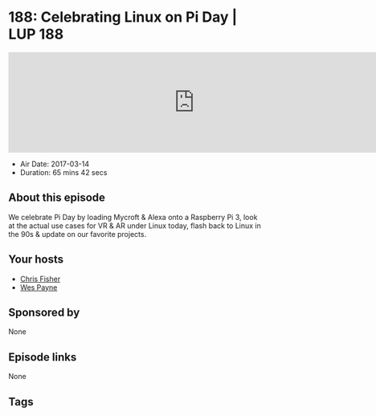 # 188: Celebrating Linux on Pi Day | LUP 188

<iframe src="https://player.fireside.fm/v2/RUkczH-V+vlmRAeMT?theme=dark" width="740" height="200" frameborder="0" scrolling="no"></iframe>

* Air Date: 2017-03-14
* Duration: 65 mins 42 secs

## About this episode

We celebrate Pi Day by loading Mycroft & Alexa onto a Raspberry Pi 3, look at the actual use cases for VR & AR under Linux today, flash back to Linux in the 90s & update on our favorite projects.

## Your hosts
* [Chris Fisher](https://linuxunplugged.com/hosts/chrislas)
* [Wes Payne](https://linuxunplugged.com/hosts/wes)

## Sponsored by

None



## Episode links

None



## Tags

